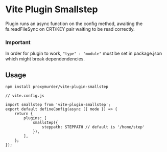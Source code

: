# Vite Plugin Smallstep

Plugin runs an async function on the config method, awaiting the fs.readFileSync on CRT/KEY pair waiting to be read correctly.

### Important

In order for plugin to work, `"type" : "module"` must be set in package.json which might break dependendencies.

## Usage

```
npm install proxymurder/vite-plugin-smallstep
```

```
// vite.config.js

import smallstep from 'vite-plugin-smallstep';
export default defineConfig(async ({ mode }) => {
    return {
        plugins: [
            smallstep({
                steppath: STEPPATH // default is '/home/step'
            }),
        ],
    };
});
```
